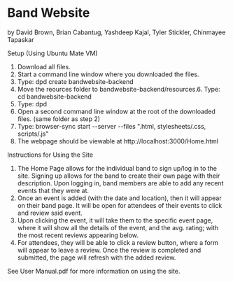 # Band Website
by David Brown, Brian Cabantug, Yashdeep Kajal, Tyler Stickler, Chinmayee Tapaskar

Setup (Using Ubuntu Mate VM)
1. Download all files.
2. Start a command line window where you downloaded the files.
3. Type: dpd create bandwebsite-backend
4. Move the reources folder to bandwebsite-backend/resources.6. Type: cd bandwebsite-backend
5. Type: dpd
6. Open a second command line window at the root of the downloaded files. (same folder as step 2)
7. Type: browser-sync start --server --files ".html, stylesheets/.css, scripts/.js"
8. The webpage should be viewable at http://localhost:3000/Home.html

Instructions for Using the Site
1. The Home Page allows for the individual band to sign up/log in to the site. Signing up allows for the band to create their own page with their description. Upon logging in, band members are able to add any recent events that they were at.
2. Once an event is added (with the date and location), then it will appear on their band page. It will be open for attendees of their events to click and review said event. 
3. Upon clicking the event, it will take them to the specific event page, where it will show all the details of the event, and the avg. rating; with the most recent reviews appearing below.
4. For attendees, they will be able to click a review button, where a form will appear to leave a review. Once the review is completed and submitted, the page will refresh with the added review.

See User Manual.pdf for more information on using the site.
